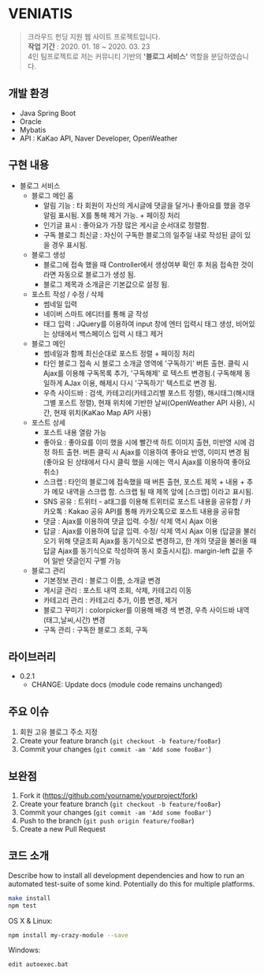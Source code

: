 # VENIATIS
> 크라우드 펀딩 지원 웹 사이트 프로젝트입니다. <br>
<b>작업 기간</b> : 2020. 01. 18 ~ 2020. 03. 23 <br>
4인 팀프로젝트로 저는 커뮤니티 기반의 <b>'블로그 서비스'</b> 역할을 분담하였습니다.

## 개발 환경
- Java Spring Boot
- Oracle
- Mybatis
- API : KaKao API, Naver Developer, OpenWeather


## 구현 내용
* 블로그 서비스
    * 블로그 메인 홈
         - 알림 기능 : 타 회원이 자신의 게시글에 댓글을 달거나 좋아요를 했을 경우 알림 표시됨. X를 통해 제거 가능. + 페이징 처리
         - 인기글 표시 : 좋아요가 가장 많은 게시글 순서대로 정렬함.
         - 구독 블로그 최신글 : 자신이 구독한 블로그의 일주일 내로 작성된 글이 있을 경우 표시됨.
    * 블로그 생성
         - 블로그에 접속 했을 때 Controller에서 생성여부 확인 후 처음 접속한 것이라면 자동으로 블로그가 생성 됨.
         - 블로그 제목과 소개글은 기본값으로 설정 됨.
    * 포스트 작성 / 수정 / 삭제
         - 썸네일 입력
         - 네이버 스마트 에디터를 통해 글 작성
         - 태그 입력 : JQuery를 이용하여 input 창에 엔터 입력시 태그 생성, 비어있는 상태에서 백스페이스 입력 시 태그 제거
    * 블로그 메인 
         - 썸네일과 함께 최신순대로 포스트 정렬 + 페이징 처리
         - 타인 블로그 접속 시 블로그 소개글 영역에 '구독하기' 버튼 출현. 클릭 시 Ajax를 이용해 구독목록 추가, '구독해제' 로 텍스트 변경됨.( 구독해제 동일하게 AJax 이용, 해제시 다시 '구독하기' 텍스트로 변경 됨.
         - 우측 사이드바 : 검색, 카테고리(카테고리별 포스트 정렬), 해시태그(해시태그별 포스트 정렬), 현재 위치에 기반한 날씨(OpenWeather API 사용), 시간, 현재 위치(KaKao Map API 사용)
    * 포스트 상세 
         - 포스트 내용 열람 가능
         - 좋아요 : 좋아요를 이미 했을 시에 빨간색 하트 이미지 출현, 미반영 시에 검정 하트 출현. 버튼 클릭 시 Ajax를 이용하여 좋아요 반영, 이미지 변경 됨(좋아요 된 상태에서 다시 클릭 했을 시에는 역시 Ajax를 이용하여 좋아요 취소)
         - 스크랩 : 타인의 블로그에 접속했을 때 버튼 출현, 포스트 제목 + 내용 + 추가 메모 내역을 스크랩 함. 스크랩 될 때 제목 앞에 [스크랩] 이라고 표시됨.
         - SNS 공유 : 트위터 - a태그를 이용해 트위터로 포스트 내용을 공유함 / 카카오톡 : Kakao 공유 API를 통해 카카오톡으로 포스트 내용을 공유함
         - 댓글 : Ajax를 이용하여 댓글 입력. 수정/ 삭제 역시 Ajax 이용
         - 답글 : Ajax를 이용하여 답글 입력. 수정/ 삭제 역시 Ajax 이용 (답글을 불러오기 위해 댓글조회 Ajax를 동기식으로 변경하고, 한 개의 댓글을 불러올 때 답글 Ajax를 동기식으로 작성하여 동시 호출시시킴). margin-left 값을 주어 일반 댓글인지 구별 가능
    * 블로그 관리     
         - 기본정보 관리 : 블로그 이름, 소개글 변경
         - 게시글 관리 : 포스트 내역 조회, 삭제, 카테고리 이동
         - 카테고리 관리 : 카테고리 추가, 이름 변경, 제거
         - 블로그 꾸미기 : colorpicker를 이용해 배경 색 변경, 우측 사이드바 내역(태그,날씨,시간) 변경
         - 구독 관리 : 구독한 블로그 조회, 구독 
## 라이브러리
* 0.2.1
    * CHANGE: Update docs (module code remains unchanged)

## 주요 이슈
1. 회원 고유 블로그 주소 지정
2. Create your feature branch (`git checkout -b feature/fooBar`)
3. Commit your changes (`git commit -am 'Add some fooBar'`)

## 보완점
1. Fork it (<https://github.com/yourname/yourproject/fork>)
2. Create your feature branch (`git checkout -b feature/fooBar`)
3. Commit your changes (`git commit -am 'Add some fooBar'`)
4. Push to the branch (`git push origin feature/fooBar`)
5. Create a new Pull Request

<!-- Markdown link & img dfn's -->
[npm-image]: https://img.shields.io/npm/v/datadog-metrics.svg?style=flat-square
[npm-url]: https://npmjs.org/package/datadog-metrics
[npm-downloads]: https://img.shields.io/npm/dm/datadog-metrics.svg?style=flat-square
[travis-image]: https://img.shields.io/travis/dbader/node-datadog-metrics/master.svg?style=flat-square
[travis-url]: https://travis-ci.org/dbader/node-datadog-metrics
[wiki]: https://github.com/yourname/yourproject/wiki


## 코드 소개

Describe how to install all development dependencies and how to run an automated test-suite of some kind. Potentially do this for multiple platforms.

```sh
make install
npm test
```
OS X & Linux:

```sh
npm install my-crazy-module --save
```

Windows:

```sh
edit autoexec.bat
```
